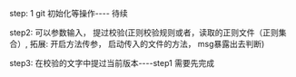 step: 1
git 初始化等操作---- 待续

step2: 
可以参数输入， 提过校验(正则校验规则或者，读取的正则文件（正则集合）, 拓展: 开启方法传参， 启动传入的文件的方法， msg暴露出去判断)

step3: 
在校验的文字中提过当前版本----step1 需要先完成